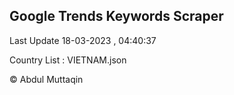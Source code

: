 

## Google Trends Keywords Scraper 
 
Last Update 18-03-2023 , 04:40:37

Country List :
VIETNAM.json



© Abdul Muttaqin 
